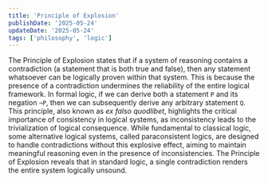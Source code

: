```yaml
---
title: 'Principle of Explosion'
publishDate: '2025-05-24'
updateDate: '2025-05-24'
tags: ['philosophy', 'logic']
---
```


The Principle of Explosion states that if a system of reasoning contains a contradiction (a statement that is both true and false), then any statement whatsoever can be logically proven within that system. This is because the presence of a contradiction undermines the reliability of the entire logical framework. In formal logic, if we can derive both a statement `P` and its negation `¬P`, then we can subsequently derive any arbitrary statement `Q`. This principle, also known as _ex falso quodlibet_, highlights the critical importance of consistency in logical systems, as inconsistency leads to the trivialization of logical consequence. While fundamental to classical logic, some alternative logical systems, called paraconsistent logics, are designed to handle contradictions without this explosive effect, aiming to maintain meaningful reasoning even in the presence of inconsistencies. The Principle of Explosion reveals that in standard logic, a single contradiction renders the entire system logically unsound.
